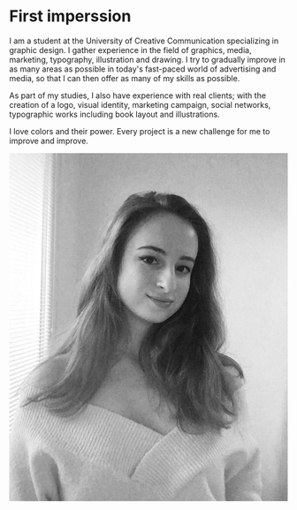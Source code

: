 # First imperssion

I am a student at the University of Creative Communication specializing in graphic design.
I gather experience in the field of graphics, media, marketing, typography, illustration and drawing.
I try to gradually improve in as many areas as possible in today's fast-paced world of advertising and media, so that I can then offer as many of my skills as possible.

As part of my studies, I also have experience with real clients; with the creation of a logo, visual identity, marketing campaign, social networks, typographic works including book layout and illustrations.

I love colors and their power.
Every project is a new challenge for me to improve and improve.

![ja](ja.jpg)
